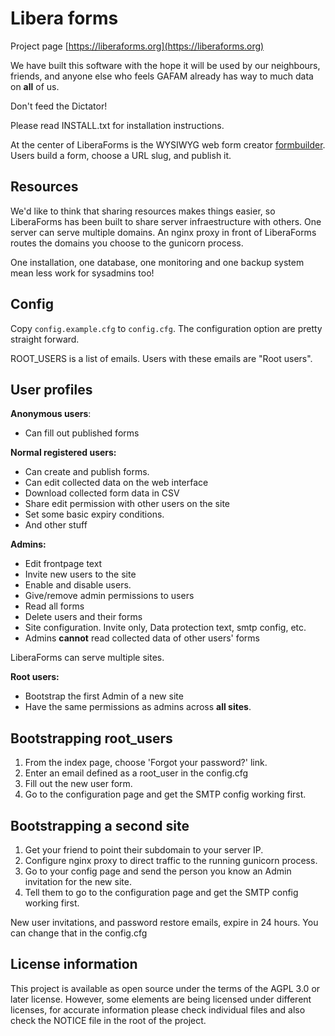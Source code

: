 # Libera forms

Project page [https://liberaforms.org](https://liberaforms.org)

We have built this software with the hope it will be used by our neighbours, friends, and anyone else who feels GAFAM already has way to much data on **all** of us.

Don't feed the Dictator!

Please read INSTALL.txt for installation instructions.

At the center of LiberaForms is the WYSIWYG web form creator [formbuilder](https://formbuilder.online/). Users build a form, choose a URL slug, and publish it.

## Resources
We'd like to think that sharing resources makes things easier, so LiberaForms has been built to share server infraestructure with others. One server can serve multiple domains. An nginx proxy in front of LiberaForms routes the domains you choose to the gunicorn process.

One installation, one database, one monitoring and one backup system mean less work for sysadmins too!

## Config
Copy `config.example.cfg` to `config.cfg`. The configuration option are pretty straight forward.

ROOT_USERS is a list of emails. Users with these emails are "Root users".

## User profiles
**Anonymous users**:
 * Can fill out published forms
 
**Normal registered users:**
 * Can create and publish forms.
 * Can edit collected data on the web interface
 * Download collected form data in CSV
 * Share edit permission with other users on the site
 * Set some basic expiry conditions.
 * And other stuff

**Admins:**
 * Edit frontpage text
 * Invite new users to the site
 * Enable and disable users.
 * Give/remove admin permissions to users
 * Read all forms
 * Delete users and their forms
 * Site configuration. Invite only, Data protection text, smtp config, etc.
 * Admins **cannot** read collected data of other users' forms

LiberaForms can serve multiple sites.

**Root users:**
 * Bootstrap the first Admin of a new site
 * Have the same permissions as admins across **all sites**.

## Bootstrapping root_users
1. From the index page, choose 'Forgot your password?' link.
2. Enter an email defined as a root_user in the config.cfg
3. Fill out the new user form.
4. Go to the configuration page and get the SMTP config working first.

## Bootstrapping a second site
1. Get your friend to point their subdomain to your server IP.
2. Configure nginx proxy to direct traffic to the running gunicorn process.
3. Go to your config page and send the person you know an Admin invitation for the new site.
4. Tell them to go to the configuration page and get the SMTP config working first.

New user invitations, and password restore emails, expire in 24 hours. You can change that in the config.cfg

## License information

This project is available as open source under the terms of the AGPL 3.0 or later license. However, some elements are being licensed under different licenses, for accurate information please check individual files and also check the NOTICE file in the root of the project. 
